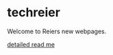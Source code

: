 # techreier
Welcome to Reiers new webpages.

[detailed read me](edrops/src/main/resources/markdown/readme.md)

